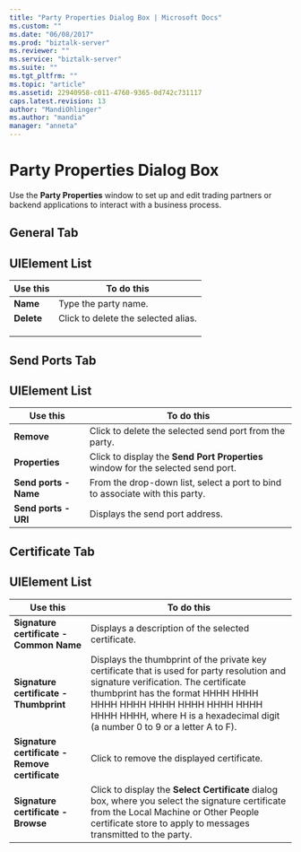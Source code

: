 ```yaml
---
title: "Party Properties Dialog Box | Microsoft Docs"
ms.custom: ""
ms.date: "06/08/2017"
ms.prod: "biztalk-server"
ms.reviewer: ""
ms.service: "biztalk-server"
ms.suite: ""
ms.tgt_pltfrm: ""
ms.topic: "article"
ms.assetid: 22940958-c011-4760-9365-0d742c731117
caps.latest.revision: 13
author: "MandiOhlinger"
ms.author: "mandia"
manager: "anneta"
---
```

# Party Properties Dialog Box
Use the **Party Properties** window to set up and edit trading partners or backend applications to interact with a business process.  
  
## General Tab  
  
## UIElement List  
  
|Use this|To do this|  
|--------------|----------------|  
|**Name**|Type the party name.|  
|**Delete**|Click to delete the selected alias.|  
|||  
|||  
|||  
  
## Send Ports Tab  
  
## UIElement List  
  
|Use this|To do this|  
|--------------|----------------|  
|**Remove**|Click to delete the selected send port from the party.|  
|**Properties**|Click to display the **Send Port Properties** window for the selected send port.|  
|**Send ports - Name**|From the drop-down list, select a port to bind to associate with this party.|  
|**Send ports - URI**|Displays the send port address.|  
  
## Certificate Tab  
  
## UIElement List  
  
|Use this|To do this|  
|--------------|----------------|  
|**Signature certificate - Common Name**|Displays a description of the selected certificate.|  
|**Signature certificate - Thumbprint**|Displays the thumbprint of the private key certificate that is used for party resolution and signature verification. The certificate thumbprint has the format HHHH HHHH HHHH HHHH HHHH HHHH HHHH HHHH HHHH HHHH, where H is a hexadecimal digit (a number 0 to 9 or a letter A to F).|  
|**Signature certificate - Remove certificate**|Click to remove the displayed certificate.|  
|**Signature certificate - Browse**|Click to display the **Select Certificate** dialog box, where you select the signature certificate from the Local Machine or Other People certificate store to apply to messages transmitted to the party.|